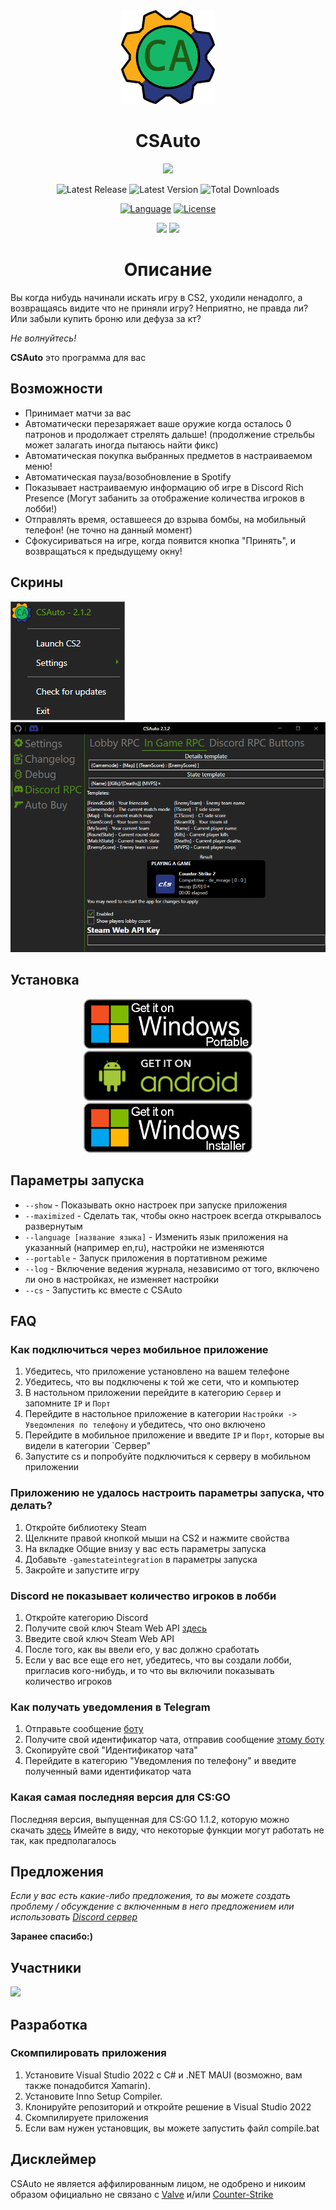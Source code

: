 <div align="center">
    <a href="https://csauto.vercel.app"><img width=150 src="https://raw.githubusercontent.com/MurkyYT/CSAuto/master/Docs/logo/CSAuto_logo.svg" alt="logo"/></a>

   <h1>CSAuto</h1>
   
  <a href="https://discord.gg/57ZEVZgm5W"><img src="https://img.shields.io/discord/1154291113352499232?style=for-the-badge&logo=Discord&label=DISCORD"></a>
</p>
<p>
  <img width="auto" src="https://img.shields.io/github/release-date/murkyyt/csauto?display_date=published_at&label=%D0%9F%D0%BE%D1%81%D0%BB%D0%B5%D0%B4%D0%BD%D0%B8%D0%B9%20%D1%80%D0%B5%D0%BB%D0%B8%D0%B7&style=for-the-badge" alt="Latest Release">
  <img width="auto" src="https://img.shields.io/github/v/tag/murkyyt/csauto?label=%D0%9F%D0%BE%D1%81%D0%BB%D0%B5%D0%B4%D0%BD%D0%B0%D1%8F%20%D0%B2%D0%B5%D1%80%D1%81%D0%B8%D1%8F&style=for-the-badge" alt="Latest Version">
  <img width="auto" src="https://img.shields.io/github/downloads/murkyyt/csauto/total?color=brightgreen&label=%D0%BA%D0%BE%D0%BB%D0%B8%D1%87%D0%B5%D1%82%D1%81%D0%B2%D0%BE%20%D1%81%D0%BA%D0%B0%D1%87%D0%B5%D0%BA&style=for-the-badge" alt="Total Downloads">
</p>
<p>
  <a href="https://learn.microsoft.com/en-us/dotnet/csharp"><img width="auto" src="https://img.shields.io/github/languages/top/murkyyt/csauto?logo=csharp&logoColor=green&style=for-the-badge" alt="Language"></a>
  <a href="https://en.wikipedia.org/wiki/BSD_licenses"><img width="auto" src="https://img.shields.io/github/license/murkyyt/csauto?style=for-the-badge&label=%D0%BB%D0%B8%D1%86%D0%B5%D0%BD%D0%B7%D0%B8%D1%8F" alt="License"></a>
</p>
<p>
  <a href="https://github.com/MurkyYT/CSAuto/blob/master/README.md"><img src="https://img.shields.io/badge/язык-англ-red.svg?style=for-the-badge"></a>
  <a href="https://github.com/MurkyYT/CSAuto/blob/master/Docs/README_ru.md"><img src="https://img.shields.io/badge/язык-рус-yellow.svg?style=for-the-badge"></a>
</p>
</div>

<h1 align="center">Описание</h1>

Вы когда нибудь начинали искать игру в CS2, уходили ненадолго, а возвращаясь видите что не приняли игру?
Неприятно, не правда ли? Или забыли купить броню или дефуза за кт?

*Не волнуйтесь!*

**CSAuto** это программа для вас

## Возможности

* Принимает матчи за вас
* Автоматически перезаряжает ваше оружие когда осталось 0 патронов и продолжает стрелять дальше! (продолжение стрельбы может залагать иногда пытаюсь найти фикс)
* Автоматическая покупка выбранных предметов в настраиваемом меню!
* Автоматическая пауза/возобновление в Spotify
* Показывает настраиваемую информацию об игре в Discord Rich Presence (Могут забанить за отображение количества игроков в лобби!)
* Отправлять время, оставшееся до взрыва бомбы, на мобильный телефон! (не точно на данный момент)
* Сфокусириваться на игре, когда появится кнопка "Принять", и возвращаться к предыдущему окну!

## Скрины

![right-click-menu](assets/menuimage.png)
![discord-menu](assets/app_discord.png)

## Установка

<p align="center">
<a href="https://github.com/murkyyt/csauto/releases/latest/download/CSAuto_Portable.zip"><img src="assets/windows-portable-badge.png" height ="80" alt="Get On Windows (Portable)"></a>
<a href="https://github.com/murkyyt/csauto/releases/latest/download/CSAuto_Android.apk"><img src="assets/android-badge.png" height ="80" alt="Get On Android"></a>
<a href="https://github.com/murkyyt/csauto/releases/latest/download/CSAuto_Installer.exe"><img src="assets/windows-installer-badge.png" height ="80" alt="Get On Windows (Installer)"></a>
</p>

## Параметры запуска
  * `--show` - Показывать окно настроек при запуске приложения
  * `--maximized` - Сделать так, чтобы окно настроек всегда открывалось развернутым
  * `--language [название языка]` - Изменить язык приложения на указанный (например en,ru), настройки не изменяются
  * `--portable` - Запуск приложения в портативном режиме
  * `--log` - Включение ведения журнала, независимо от того, включено ли оно в настройках, не изменяет настройки
  * `--cs` - Запустить кс вместе с CSAuto

## FAQ

### Как подключиться через мобильное приложение

  1. Убедитесь, что приложение установлено на вашем телефоне
  2. Убедитесь, что вы подключены к той же сети, что и компьютер
  3. В настольном приложении перейдите в категорию `Сервер` и запомните `IP` и `Порт`
  4. Перейдите в настольное приложение в категории `Настройки -> Уведомления по телефону` и убедитесь, что оно включено
  5. Перейдите в мобильное приложение и введите `IP` и `Порт`, которые вы видели в категории `Сервер"
  6. Запустите cs и попробуйте подключиться к серверу в мобильном приложении

### Приложению не удалось настроить параметры запуска, что делать?

  1. Откройте библиотеку Steam
  2. Щелкните правой кнопкой мыши на CS2 и нажмите свойства
  3. На вкладке Общие внизу у вас есть параметры запуска
  4. Добавьте `-gamestateintegration` в параметры запуска
  5. Закройте и запустите игру

### Discord не показывает количество игроков в лобби

   1. Откройте категорию Discord
   2. Получите свой ключ Steam Web API [здесь](https://steamcommunity.com/dev)
   3. Введите свой ключ Steam Web API
   4. После того, как вы ввели его, у вас должно сработать
   5. Если у вас все еще его нет, убедитесь, что вы создали лобби, пригласив кого-нибудь, и то что вы включили показывать количество игроков

### Как получать уведомления в Telegram

   1. Отправьте сообщение [боту](https://t.me/csautonotification_bot)
   2. Получите свой идентификатор чата, отправив сообщение [этому боту](https://t.me/raw_info_bot)
   3. Скопируйте свой "Идентификатор чата"
   4. Перейдите в категорию "Уведомления по телефону" и введите полученный вами идентификатор чата
   
### Какая самая последняя версия для CS:GO
	
  Последняя версия, выпущенная для CS:GO 1.1.2, которую можно скачать [здесь](https://github.com/MurkyYT/CSAuto/releases/tag/1.1.2) Имейте в виду, что некоторые функции могут работать не так, как предполагалось

## Предложения

*Если у вас есть какие-либо предложения, то вы можете создать проблему / обсуждение с включенным в него предложением или использовать [Discord сервер](https://discord.gg/57ZEVZgm5W)*

**Заранее спасибо:)**

## Участники

<a href="https://github.com/murkyyt/csauto/graphs/contributors">
  <img src="https://contrib.rocks/image?repo=murkyyt/csauto" />
</a>

## Разработка

### Скомпилировать приложения

1. Установите Visual Studio 2022 с C# и .NET MAUI (возможно, вам также понадобится Xamarin).
2. Установите Inno Setup Compiler.
3. Клонируйте репозиторий и откройте решение в Visual Studio 2022
4. Скомпилируете приложения
5. Если вам нужен установщик, вы можете запустить файл compile.bat

## Дисклеймер

CSAuto не является аффилированным лицом, не одобрено и никоим образом официально не связано с [Valve](https://www.valvesoftware.com/en/) и/или [Counter-Strike](https://www.counter-strike.net/)
